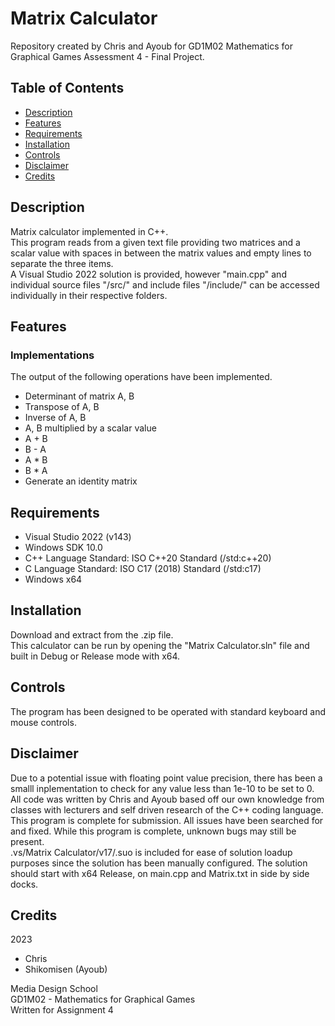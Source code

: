 # Matrix Calculator  
  
Repository created by Chris and Ayoub for GD1M02 Mathematics for Graphical Games Assessment 4 - Final Project.  
  
  
## Table of Contents  
  
- [Description](#Description)  
- [Features](#Features)  
- [Requirements](#Requirements)  
- [Installation](#Installation)  
- [Controls](#Controls)  
- [Disclaimer](#Disclaimer)  
- [Credits](#Credits)  
  
  
## Description  
  
Matrix calculator implemented in C++.  
This program reads from a given text file providing two matrices and a scalar value with spaces in between the matrix values and empty lines to separate the three items.  
A Visual Studio 2022 solution is provided, however "main.cpp" and individual source files "/src/" and include files "/include/" can be accessed individually in their respective folders.  
  
  
## Features  
### Implementations  
The output of the following operations have been implemented.  
- Determinant of matrix A, B  
- Transpose of A, B  
- Inverse of A, B  
- A, B multiplied by a scalar value  
- A + B  
- B - A  
- A * B  
- B * A  
- Generate an identity matrix  
  
  
  
## Requirements  
  
- Visual Studio 2022 (v143)  
- Windows SDK 10.0  
- C++ Language Standard: ISO C++20 Standard (/std:c++20)  
- C Language Standard: ISO C17 (2018) Standard (/std:c17)  
- Windows x64  
  
  
## Installation  
  
Download and extract from the .zip file.  
This calculator can be run by opening the "Matrix Calculator.sln" file and built in Debug or Release mode with x64.  
  
  
## Controls  
  
The program has been designed to be operated with standard keyboard and mouse controls.  
  
  
## Disclaimer  
  
Due to a potential issue with floating point value precision, there has been a smalll inplementation to check for any value less than 1e-10 to be set to 0.  
All code was written by Chris and Ayoub based off our own knowledge from classes with lecturers and self driven research of the C++ coding language.  
This program is complete for submission. All issues have been searched for and fixed. While this program is complete, unknown bugs may still be present.  
.vs/Matrix Calculator/v17/.suo is included for ease of solution loadup purposes since the solution has been manually configured. The solution should start with x64 Release, on main.cpp and Matrix.txt in side by side docks.  
  
  
## Credits  
  
2023  
- Chris  
- Shikomisen (Ayoub)  
  
Media Design School  
GD1M02 - Mathematics for Graphical Games  
Written for Assignment 4  
